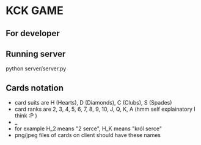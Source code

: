 # KCK GAME

## For developer

## Running server

python server/server.py

## Cards notation

- card suits are H (Hearts), D (Diamonds), C (Clubs), S (Spades)
- card ranks are 2, 3, 4, 5, 6, 7, 8, 9, 10, J, Q, K, A (hmm self explainatory I think :P )
- <Suit>\_<Rank>
- for example H_2 means "2 serce", H_K means "król serce"
- png/jpeg files of cards on client should have these names
